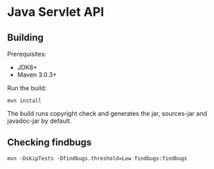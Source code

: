 Java Servlet API
================

Building
--------

Prerequisites:

* JDK8+
* Maven 3.0.3+

Run the build: 

`mvn install`

The build runs copyright check and generates the jar, sources-jar and javadoc-jar by default.

Checking findbugs
-----------------

`mvn -DskipTests -Dfindbugs.threshold=Low findbugs:findbugs`

